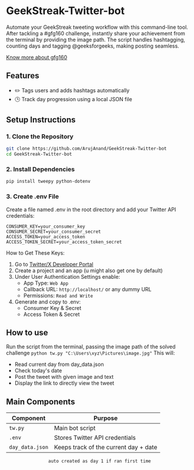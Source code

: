 # GeekStreak-Twitter-bot
Automate your GeekStreak tweeting workflow with this command-line tool. After tackling a #gfg160 challenge, instantly share your achievement from the terminal by providing the image path. The script handles hashtagging, counting days and tagging @geeksforgeeks, making posting seamless.

[Know more about gfg160](https://x.com/geeksforgeeks/status/1857321074993549547)
## Features
- ✏️ Tags users and adds hashtags automatically
- 🕒 Track day progression using a local JSON file

## Setup Instructions
### 1. Clone the Repository
```bash
git clone https://github.com/ArujAnand/GeekStreak-Twitter-bot
cd GeekStreak-Twitter-bot
````
### 2. Install Dependencies
```bash
pip install tweepy python-dotenv
```
### 3. Create .env File
Create a file named .env in the root directory and add your Twitter API credentials:
```basb
CONSUMER_KEY=your_consumer_key
CONSUMER_SECRET=your_consumer_secret
ACCESS_TOKEN=your_access_token
ACCESS_TOKEN_SECRET=your_access_token_secret
```
How to Get These Keys:
1. Go to [Twitter/X Developer Portal](https://developer.x.com/en)
2. Create a project and an app (u might also get one by default)
3. Under User Authentication Settings enable:
   - App Type: ```Web App```
   - Callback URL: ```http://localhost/``` or any dummy URL
   - Permissions: ```Read and Write```
4. Generate and copy to .env:
   - Consumer Key & Secret
   - Access Token & Secret
## How to use
Run the script from the terminal, passing the image path of the solved challenge
```python tw.py "C:\Users\xyz\Pictures\image.jpg"```
This will:
   - Read current day from day_data.json
   - Check today's date
   - Post the tweet with given image and text
   - Display the link to directly view the tweet
## Main Components
| Component       | Purpose                                    |
|-----------------|--------------------------------------------|
| `tw.py`         | Main bot script                            |
| `.env`          | Stores Twitter API credentials    |
| `day_data.json` | Keeps track of the current day + date      |
                    auto created as day 1 if ran first time    
